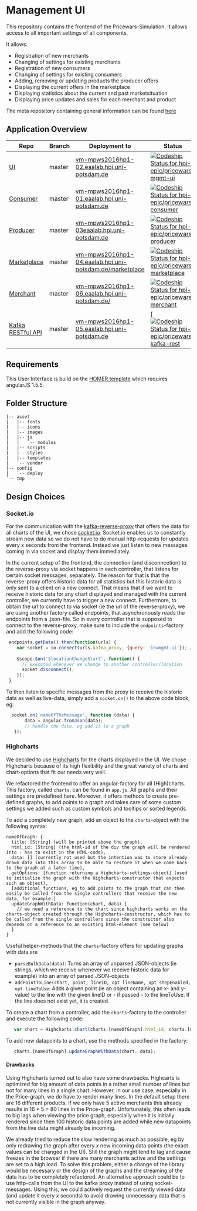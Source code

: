 # Management UI

This repository contains the frontend of the Pricewars-Simulation. It allows access to all important settings of all components. 

It allows:
* Registration of new merchants
* Changing of settings for existing merchants
* Registration of new consumers
* Changing of settings for existing consumers
* Adding, removing or updating products the producer offers
* Displaying the current offers in the marketplace
* Displaying statistics about the current and past marketsituation
* Displaying price updates and sales for each merchant and product

The meta repository containing general information can be found [here](https://github.com/hpi-epic/masterproject-pricewars)

## Application Overview

| Repo | Branch 	| Deployment to  	| Status | Description |
|--- |---	|---	|---  |---   |
| [UI](https://github.com/hpi-epic/pricewars-mgmt-ui) | master  	|  [vm-mpws2016hp1-02.eaalab.hpi.uni-potsdam.de](http://vm-mpws2016hp1-02.eaalab.hpi.uni-potsdam.de) 	| [ ![Codeship Status for hpi-epic/pricewars-mgmt-ui](https://app.codeship.com/projects/d91a8460-88c2-0134-a385-7213830b2f8c/status?branch=master)](https://app.codeship.com/projects/184009) | Stable |
| [Consumer](https://github.com/hpi-epic/pricewars-consumer) | master  	|  [vm-mpws2016hp1-01.eaalab.hpi.uni-potsdam.de](http://vm-mpws2016hp1-01.eaalab.hpi.uni-potsdam.de) | [ ![Codeship Status for hpi-epic/pricewars-consumer](https://app.codeship.com/projects/96f32950-7824-0134-c83e-5251019101b9/status?branch=master)](https://app.codeship.com/projects/180119) | Stable |
| [Producer](https://github.com/hpi-epic/pricewars-producer) | master  	|  [vm-mpws2016hp1-03eaalab.hpi.uni-potsdam.de](http://vm-mpws2016hp1-03.eaalab.hpi.uni-potsdam.de) | [ ![Codeship Status for hpi-epic/pricewars-producer](https://app.codeship.com/projects/0328e450-88c6-0134-e3d6-7213830b2f8c/status?branch=master)](https://app.codeship.com/projects/184016) | Stable |
| [Marketplace](https://github.com/hpi-epic/pricewars-marketplace) | master  	|  [vm-mpws2016hp1-04.eaalab.hpi.uni-potsdam.de/marketplace](http://vm-mpws2016hp1-04.eaalab.hpi.uni-potsdam.de/marketplace/offers) 	| [ ![Codeship Status for hpi-epic/pricewars-marketplace](https://app.codeship.com/projects/e9d9b3e0-88c5-0134-6167-4a60797e4d29/status?branch=master)](https://app.codeship.com/projects/184015) | Stable |
| [Merchant](https://github.com/hpi-epic/pricewars-merchant) | master  	|  [vm-mpws2016hp1-06.eaalab.hpi.uni-potsdam.de/](http://vm-mpws2016hp1-06.eaalab.hpi.uni-potsdam.de/) 	| [ ![Codeship Status for hpi-epic/pricewars-merchant](https://app.codeship.com/projects/a7d3be30-88c5-0134-ea9c-5ad89f4798f3/status?branch=master)](https://app.codeship.com/projects/184013) | Stable |
| [Kafka RESTful API](https://github.com/hpi-epic/pricewars-kafka-rest) | master  	|  [vm-mpws2016hp1-05.eaalab.hpi.uni-potsdam.de](http://vm-mpws2016hp1-05.eaalab.hpi.uni-potsdam.de) 	| [ [ ![Codeship Status for hpi-epic/pricewars-kafka-rest](https://app.codeship.com/projects/f59aa150-92f0-0134-8718-4a1d78af514c/status?branch=master)](https://app.codeship.com/projects/186252) | Stable |


## Requirements

This User Interface is build on the [HOMER template](https://wrapbootstrap.com/theme/homer-responsive-admin-theme-WB055J451) which requires  angularJS 1.5.5.

## Folder Structure

```
|-- asset
|   |-- fonts
|   |-- icons
|   |-- images
|   |-- js
|   |   `-- modules
|   |-- scripts
|   |-- styles
|   |-- templates
|   `-- vendor
|-- config
|   `-- deploy
`-- tmp
```

## Design Choices

### Socket.io
For the communication with the [kafka-reverse-proxy](https://github.com/hpi-epic/pricewars-kafka-reverse-proxy) that offers the data for all charts of the UI, we chose [socket.io](http://socket.io/). Socket.io enables us to constantly stream new data so we do not have to do manual http-requests for updates every x seconds from the frontend. Instead we just listen to new messages coming in via socket and display them immediately.

In the current setup of the frontend, the connection (and disconncetion) to the reverse-proxy via socket happens in each controller, that listens for certain socket messages, separately. The reason for that is that the reverse-proxy offers historic data for all statistics but this historic data is only sent to a client on a new connect. That means that if we want to receive historic data for any chart displayed and managed with the current controller, we currently have to trigger a new connect. Furthermore, to obtain the url to connect to via socket (ie the url of the reverse-proxy), we are using another factory called endpoints, that asynchronously reads the endpoints from a .json-file. So in every controller that is supposed to connect to the reverse-proxy, make sure to include the `endpoints`-factory and add the following code:

```javascript
 endpoints.getData().then(function(urls) {
    var socket = io.connect(urls.kafka_proxy, {query: 'id=mgmt-ui'}); // by calling this, we trigger the proxy to send us historic data
    
    $scope.$on('$locationChangeStart', function() {
      // executed whenever we change to another controller/location
      socket.disconnect();
    });
 }
```

To then listen to specific messages from the proxy to receive the historic data as well as live-data, simply add a `socket.on()` to the above code block, eg:
```javascript
  socket.on('nameOfTheMessage', function (data) {
       data = angular.fromJson(data);
       // handle the data, eg add it to a graph
   });
```

### Highcharts
We decided to use [Highcharts](http://www.highcharts.com/) for the charts displayed in the UI. We chose Highcharts because of its high flexibility and the great variety of charts and chart-options that fit our needs very well. 

We refactored the frontend to offer an angular-factory for all (High)charts. This factory, called `charts`, can be found in `app.js`. All graphs and their settings are predefined here. Moreover, it offers methods to create pre-defined graphs, to add points to a graph and takes care of some custom settings we added such as custom symbols and tooltips or sorted legends.

To add a completely new graph, add an object to the `charts`-object with the following syntax:
```
nameOfGraph: {
  title: [String] (will be printed above the graph),
  html_id: [String] (the html-id of the div the graph will be rendered into - has to exist in the HTML-code),
  data: [] (currently not used but the intention was to store already drawn data into this array to be able to restore it when we come back to the graph at a later time),
  getOptions: [function returning a Highcharts-settings-object] (used to initialize the graph with the Highcharts-constructor that expects such an object),
  [additional functions, eg to add points to the graph that can then easily be called from the single controllers that receive the new data, for example:]
  updateGraphWithData: function(chart, data) { 
    // we need a reference to the chart since highcharts works on the charts-object created through the Highcharts-constructor, which has to be called from the single controllers since the constructor also depends on a reference to an existing html-element (see below)
  }
}
``` 

Useful helper-methods that the `charts`-factory offers for updating graphs with data are
* `parseBulkData(data)`: Turns an array of unparsed JSON-objects (ie strings, which we receive whenever we receive historic data for example) into an array of parsed JSON-objects 
* `addPointToLine(chart, point, lineID, opt lineName, opt stepEnabled, opt lineToUse`: Adds a given point (ie an object containing an x- and y-value) to the line with the given lineID or - if passed - to the lineToUse. If the line does not exist yet, it is created.

To create a chart from a controller, add the `charts`-factory to the controller and execute the following code: 
```javascript
   var chart = Highcharts.chart(charts.[nameOfGraph].html_id, charts.[nameOfGraph].getOptions());
``` 

To add new datapoints to a chart, use the methods specified in the factory:
```javascript
   charts.[nameOfGraph].updateGraphWithData(chart, data);
``` 

#### Drawbacks
Using Highcharts turned out to also have some drawbacks. Highcarts is optimized for big amount of data points in a rather small number of lines but not for many lines in a single chart. However, in our use case, especially in the Price-graph, we do have to render many lines. In the default setup there are 16 different products, if we only have 5 active merchants this already results in 16 * 5 = 80 lines in the Price-graph. Unfortunately, this often leads to big lags when viewing the price graph, especially when it is initially rendered since then 100 historic data points are added while new datapoints from the live data might already be incoming. 

We already tried to reduce the slow rendering as much as possible, eg by only redrawing the graph after every *x* new incoming data points (the exact values can be changed in the UI). Still the graph might tend to lag and cause freezes in the browser if there are many merchants active and the settings are set to a high load. To solve this problem, either a change of the library would be necessary or the design of the graphs and the streaming of the data has to be completely refactored. An alternative approach could be to use http-calls from the UI to the kafka proxy instead of using socket-messages. Using this, we could actively request the currently viewed data (and update it every *x* seconds) to avoid drawing unnecessary data that is not currently visible in the graph anyway. 
